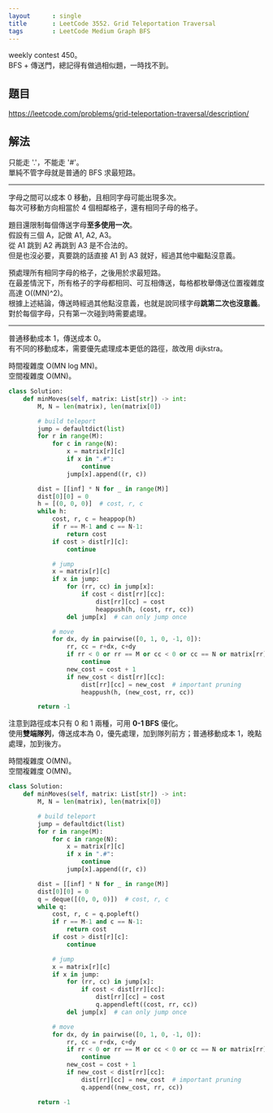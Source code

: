 ```yaml
---
layout      : single
title       : LeetCode 3552. Grid Teleportation Traversal
tags        : LeetCode Medium Graph BFS
---
```

weekly contest 450。  
BFS + 傳送門，總記得有做過相似題，一時找不到。  

## 題目

<https://leetcode.com/problems/grid-teleportation-traversal/description/>

## 解法

只能走 '.'，不能走 '#'。  
單純不管字母就是普通的 BFS 求最短路。  

---

字母之間可以成本 0 移動，且相同字母可能出現多次。  
每次可移動方向相當於 4 個相鄰格子，還有相同子母的格子。  

題目還限制每個傳送字母**至多使用一次**。  
假設有三個 A，記做 A1, A2, A3。  
從 A1 跳到 A2 再跳到 A3 是不合法的。  
但是也沒必要，真要跳的話直接 A1 到 A3 就好，經過其他中繼點沒意義。  

預處理所有相同字母的格子，之後用於求最短路。  
在最差情況下，所有格子的字母都相同、可互相傳送，每格都枚舉傳送位置複雜度高達 O((MN)^2)。  
根據上述結論，傳送時經過其他點沒意義，也就是說同樣字母**跳第二次也沒意義**。  
對於每個字母，只有第一次碰到時需要處理。  

---

普通移動成本 1，傳送成本 0。  
有不同的移動成本，需要優先處理成本更低的路徑，故改用 dijkstra。  

時間複雜度 O(MN log MN)。  
空間複雜度 O(MN)。  

```python
class Solution:
    def minMoves(self, matrix: List[str]) -> int:
        M, N = len(matrix), len(matrix[0])

        # build teleport
        jump = defaultdict(list)
        for r in range(M):
            for c in range(N):
                x = matrix[r][c]
                if x in ".#":
                    continue
                jump[x].append((r, c))

        dist = [[inf] * N for _ in range(M)]
        dist[0][0] = 0
        h = [(0, 0, 0)]  # cost, r, c
        while h:
            cost, r, c = heappop(h)
            if r == M-1 and c == N-1:
                return cost
            if cost > dist[r][c]:
                continue

            # jump
            x = matrix[r][c]
            if x in jump:
                for (rr, cc) in jump[x]:
                    if cost < dist[rr][cc]:
                        dist[rr][cc] = cost
                        heappush(h, (cost, rr, cc))
                del jump[x]  # can only jump once

            # move
            for dx, dy in pairwise([0, 1, 0, -1, 0]):
                rr, cc = r+dx, c+dy
                if rr < 0 or rr == M or cc < 0 or cc == N or matrix[rr][cc] == "#":
                    continue
                new_cost = cost + 1
                if new_cost < dist[rr][cc]:
                    dist[rr][cc] = new_cost  # important pruning
                    heappush(h, (new_cost, rr, cc))

        return -1
```

注意到路徑成本只有 0 和 1 兩種，可用 **0-1 BFS** 優化。  
使用**雙端隊列**，傳送成本為 0，優先處理，加到隊列前方；普通移動成本 1，晚點處理，加到後方。  

時間複雜度 O(MN)。  
空間複雜度 O(MN)。  

```python
class Solution:
    def minMoves(self, matrix: List[str]) -> int:
        M, N = len(matrix), len(matrix[0])

        # build teleport
        jump = defaultdict(list)
        for r in range(M):
            for c in range(N):
                x = matrix[r][c]
                if x in ".#":
                    continue
                jump[x].append((r, c))

        dist = [[inf] * N for _ in range(M)]
        dist[0][0] = 0
        q = deque([(0, 0, 0)])  # cost, r, c
        while q:
            cost, r, c = q.popleft()
            if r == M-1 and c == N-1:
                return cost
            if cost > dist[r][c]:
                continue

            # jump
            x = matrix[r][c]
            if x in jump:
                for (rr, cc) in jump[x]:
                    if cost < dist[rr][cc]:
                        dist[rr][cc] = cost
                        q.appendleft((cost, rr, cc))
                del jump[x]  # can only jump once

            # move
            for dx, dy in pairwise([0, 1, 0, -1, 0]):
                rr, cc = r+dx, c+dy
                if rr < 0 or rr == M or cc < 0 or cc == N or matrix[rr][cc] == "#":
                    continue
                new_cost = cost + 1
                if new_cost < dist[rr][cc]:
                    dist[rr][cc] = new_cost  # important pruning
                    q.append((new_cost, rr, cc))

        return -1
```
